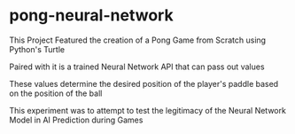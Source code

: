# pong-neural-network
This Project Featured the creation of a Pong Game from Scratch using Python's Turtle

Paired with it is a trained Neural Network API that can pass out values

These values determine the desired position of the player's paddle based on the position of the ball

This experiment was to attempt to test the legitimacy of the Neural Network Model in AI Prediction during Games
